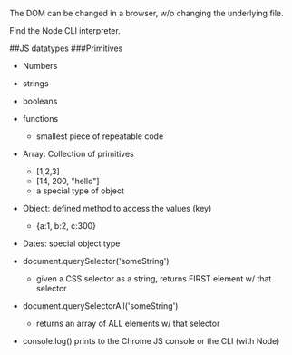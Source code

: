 The DOM can be changed in a browser, w/o changing the underlying file.

Find the Node CLI interpreter.

##JS datatypes
###Primitives
-  Numbers
-  strings
-  booleans
-  functions
    +  smallest piece of repeatable code
-  Array: Collection of primitives
    +  [1,2,3]
    +  [14, 200, "hello"]
    +  a special type of object
-  Object: defined method to access the values (key)
    +  {a:1, b:2, c:300}
-  Dates: special object type

-  document.querySelector('someString')
    +  given a CSS selector as a string, returns FIRST element w/ that selector
-  document.querySelectorAll('someString')
    +  returns an array of ALL elements w/ that selector
-  console.log() prints to the Chrome JS console or the CLI (with Node)